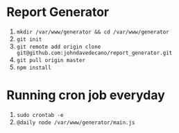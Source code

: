 # Report Generator

1. ```mkdir /var/www/generator && cd /var/www/generator```
2. ```git init```
3. ```git remote add origin clone git@github.com:johndavedecano/report_generator.git```
4. ```git pull origin master```
5. ```npm install```


# Running cron job everyday

1. ```sudo crontab -e```
2. ```@daily node /var/www/generator/main.js```
